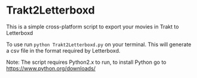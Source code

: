 # Trakt2Letterboxd

This is a simple cross-platform script to export your movies in Trakt to Letterboxd

To use run `python Trakt2Letterboxd.py` on your terminal. This will generate a csv file in the format required by Letterboxd. 

Note: The script requires Python2.x to run, to install Python go to https://www.python.org/downloads/
